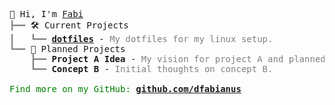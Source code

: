 <pre style="font-family:Menlo,'DejaVu Sans Mono',consolas,'Courier New',monospace">👋 Hi, I&#x27;m <a href="https://github.com/dfabianus">Fabi</a>
<span style="color: #808080; text-decoration-color: #808080">┣━━ </span>🛠️ Current Projects
<span style="color: #808080; text-decoration-color: #808080">┃   ┗━━ </span><span style="font-weight: bold"><a href="https://github.com/dfabianus/dotfiles">dotfiles</a></span> - <span style="color: #808080; text-decoration-color: #808080">My dotfiles for my linux setup.</span>
<span style="color: #808080; text-decoration-color: #808080">┗━━ </span>🔭 Planned Projects
<span style="color: #808080; text-decoration-color: #808080">    ┣━━ </span><span style="font-weight: bold">Project A Idea</span> - <span style="color: #808080; text-decoration-color: #808080">My vision for project A and planned technologies.</span>
<span style="color: #808080; text-decoration-color: #808080">    ┗━━ </span><span style="font-weight: bold">Concept B</span> - <span style="color: #808080; text-decoration-color: #808080">Initial thoughts on concept B.</span>

<span style="color: #008000; text-decoration-color: #008000">Find more on my GitHub: </span><span style="color: #008000; text-decoration-color: #008000; font-weight: bold"><a href="https://github.com/dfabianus">github.com/dfabianus</a></span>
</pre>
